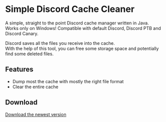 # Simple Discord Cache Cleaner
A simple, straight to the point Discord cache manager written in Java. Works only on Windows!
Compatible with default Discord, Discord PTB and Discord Canary.

Discord saves all the files you receive into the cache.  
With the help of this tool, you can free some storage space and potentially find some deleted files.

## Features
- Dump most the cache with mostly the right file format
- Clear the entire cache

## Download
[Download the newest version](https://github.com/Aninoss/SimpleDiscordCacheCleaner/releases)